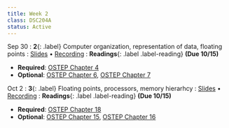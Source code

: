 ```yaml
---
title: Week 2
class: DSC204A
status: Active
---
```



Sep 30
: **2**{: .label} Computer organization, representation of data, floating points
  : [Slides](assets/slides/2.basics-1.pdf) &#8226; [Recording](https://podcast.ucsd.edu/watch/fa25/dsc204a_a00/2)
: **Readings**{: .label .label-reading}  **(Due 10/15)**
  * **Required**: [OSTEP Chapter 4](https://pages.cs.wisc.edu/~remzi/OSTEP/cpu-intro.pdf)
  * **Optional**: [OSTEP Chapter 6](https://pages.cs.wisc.edu/~remzi/OSTEP/cpu-mechanisms.pdf), [OSTEP Chapter 7](https://pages.cs.wisc.edu/~remzi/OSTEP/cpu-sched.pdf)



Oct 2
: **3**{: .label} Floating points, processors, memory hierarhcy
  : [Slides](assets/slides/3.basics-2.pdf) &#8226; [Recording]()
: **Readings**{: .label .label-reading}  **(Due 10/15)**
  * **Required**: [OSTEP Chapter 18](https://pages.cs.wisc.edu/~remzi/OSTEP/vm-paging.pdf)
  * **Optional**: [OSTEP Chapter 15](https://pages.cs.wisc.edu/~remzi/OSTEP/vm-mechanism.pdf), [OSTEP Chapter 16](https://pages.cs.wisc.edu/~remzi/OSTEP/vm-segmentation.pdf)
